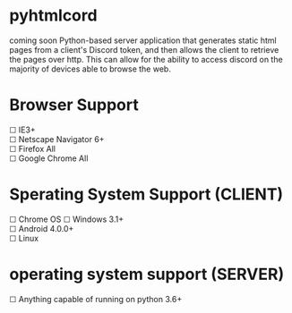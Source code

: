# pyhtmlcord
coming soon
Python-based server application that generates static html pages from a client's Discord token, and then allows the client to retrieve the pages over http. This can allow for the ability to access discord on the majority of devices able to browse the web.
# Browser Support
☐ IE3+<br>
☐ Netscape Navigator 6+<br>
☐ Firefox All<br>
☐ Google Chrome All
# Sperating System Support (CLIENT)
☐ Chrome OS
☐ Windows 3.1+<br>
☐ Android 4.0.0+<br>
☐ Linux
# operating system support (SERVER)
☐ Anything capable of running on python 3.6+

